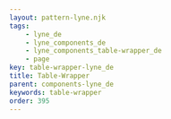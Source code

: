 ```yaml
---
layout: pattern-lyne.njk
tags: 
    - lyne_de
    - lyne_components_de
    - lyne_components_table-wrapper_de
    - page
key: table-wrapper-lyne_de
title: Table-Wrapper
parent: components-lyne_de
keywords: table-wrapper
order: 395
---
```

